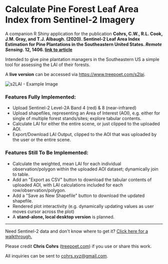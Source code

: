 # Calculate Pine Forest Leaf Area Index from Sentinel-2 Imagery

A companion R Shiny application for the publication **Cohrs, C.W., R.L. Cook, J.M. Gray, and T.J. Albaugh. (2020). Sentinel-2 Leaf Area Index Estimation for Pine Plantations in the Southeastern United States. *Remote Sensing*. 12, 1406. [link to article](https://doi.org/10.3390/rs12091406)**

Intended to give pine plantation managers in the Southeastern US a simple tool for assessing the LAI of their forests.

A **live version** can be accessed via https://www.treepoet.com/s2lai.

![s2LAI - Example Image](https://static.wixstatic.com/media/eae594_1c856cfa53de4614b6c38b13d1bd506b~mv2.png)

### Features Fully Implemented:
- Upload Sentinel-2 Level-2A Band 4 (red) & 8 (near-infrared)
- Upload shapefiles, representing an Area of Interest (AOI), e.g. either for single of multiple forest stands/sites; explore tabular contents.
- Calculate LAI for either the entire scene, or just clipped to the uploaded AOI.
- Export/Download LAI Output, clipped to the AOI that was uploaded by the user or the entire scene.

### Features Still To Be Implemented:
- Calculate the weighted, mean LAI for each individual observation/polygon within the uploaded AOI dataset; dynamically join to table.
- Add an "Export as CSV" button to download the tabular contents of uploaded AOI, with LAI calculations included for each row/observation/polygon.
- Add a "Save as New Shapefile" button to download the updated shapefile.
- Rendered plot interactivity (e.g. dynamically updating values as user moves cursor across the plot)
- A **stand-alone, local desktop version** is planned.

----

Need Sentinel-2 data and don't know where to get it? [Click here for a walkthrough.](https://eae59453-626c-435a-aeb7-8b2466da9365.usrfiles.com/ugd/eae594_17089add367c437f9bd331ac98a815f6.pdf)

Please credit **Chris Cohrs** ([treepoet.com](https://www.treepoet.com)) if you use or share this work. 

All inquiries can be sent to cohrs.xyz@gmail.com. 
